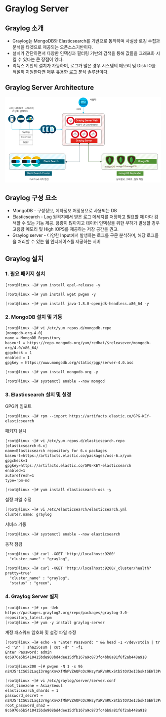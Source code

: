 # Graylog Server

## Graylog 소개
- Graylog는 MongoDB와 Elasticsearch를 기반으로 동작하며 사실상 로깅 수집과 분석을 타겟으로 제공되는 오픈소스기반이다.
- 설치가 간단하면서 다양한 인덱싱과 필터링 기반의 검색을 통해 값들을 그래프화 시킬 수 있다는 큰 장점이 있다.
- 리눅스 기반의 설치가 가능하며, 로그가 많은 경우 시스템의 메모리 및 Disk IO를 적절히 지원한다면 매우 유용한 로그 분석 솔루션이다.

## Graylog Server Architecture
![Graylog_Architecture](/Graylog/Garylog_Architecture.png)

## Graylog 구성 요소
- MongoDB - 구성정보, 메타정보 저장용으로 사용되는 DB
- Elasticsearch - Log 원격지에서 받은 로그 메세지를 저장하고 필요할 때 마다 검색할 수 있는 기능 제공. 용량이 많아지고 데이터 인덱싱을 위한 부하가 발생할 경우 고용량 메모리 및 High IOPS를 제공하는 저장 공간을 권고.
- Graylog server - 다양한 Input에서 발생하는 로그를 구문 분석하며, 해당 로그들을 처리할 수 있는 웹 인터페이스를 제공하는 서버

## Graylog 설치
### 1. 필요 패키지 설치
```
[root@linux ~]# yum install epel-release -y
```
```
[root@linux ~]# yum install wget pwgen -y
```
```
[root@linux ~]# yum install java-1.8.0-openjdk-headless.x86_64 -y
```

### 2. MongoDB 설치 및 기동
```
[root@linux ~]# vi /etc/yum.repos.d/mongodb.repo 
[mongodb-org-4.0]
name = MongoDB Repository
baseurl = https://repo.mongodb.org/yum/redhat/$releasever/mongodb-org/4.0/x86_64/
gpgcheck = 1
enabled = 1
gpgkey = https://www.mongodb.org/static/pgp/server-4.0.asc
```
```
[root@linux ~]# yum install mongodb-org -y
```
```
[root@linux ~]# systemctl enable --now mongod
```

### 3. Elasticsearch 설치 및 설정
GPG키 임포트
```
[root@linux ~]# rpm --import https://artifacts.elastic.co/GPG-KEY-elasticsearch
```
패키지 설치
```
[root@linux ~]# vi /etc/yum.repos.d/elasticsearch.repo 
[elasticsearch-6.x]
name=Elasticsearch repository for 6.x packages
baseurl=https://artifacts.elastic.co/packages/oss-6.x/yum
gpgcheck=1
gpgkey=https://artifacts.elastic.co/GPG-KEY-elasticsearch
enabled=1
autorefresh=1
type=rpm-md
```
```
[root@linux ~]# yum install elasticsearch-oss -y
```
설정 파일 수정
```
[root@linux ~]# vi /etc/elasticsearch/elasticsearch.yml 
cluster.name: graylog
```
서비스 기동
```
[root@linux ~]# systemctl enable --now elasticsearch
```
동작 점검
```
[root@linux ~]# curl -XGET 'http://localhost:9200'
  "cluster_name" : "graylog",
```
```
[root@linux ~]# curl -XGET 'http://localhost:9200/_cluster/health?pretty=true'
  "cluster_name" : "graylog",
  "status" : "green",
```
### 4. Graylog Server 설치
```
[root@linux ~]# rpm -Uvh https://packages.graylog2.org/repo/packages/graylog-3.0-repository_latest.rpm
[root@linux ~]# yum -y install graylog-server
```
계정 패스워드 암호화 및 설정 파일 수정
```
[root@linux ~]# echo -n "Enter Password: " && head -1 </dev/stdin | tr -d '\n' | sha256sum | cut -d" " -f1
Enter Password: admin
8c6976e5b5410415bde908bd4dee15dfb167a9c873fc4bb8a81f6f2ab448a918
```
```
[root@linux200 ~]# pwgen -N 1 -s 96
n2NJ5r1CS652LaqI3rAgnXmvXfMhPVZAQPcOc9HzyYaRVmRUxStb5tOV3eI3bsktSEWl3PrEvw4d8egoqSSOn3HxK7g5joGS
```
```
[root@linux ~]# vi /etc/graylog/server/server.conf 
root_timezone = Asia/Seoul
elasticsearch_shards = 1
password_secret = n2NJ5r1CS652LaqI3rAgnXmvXfMhPVZAQPcOc9HzyYaRVmRUxStb5tOV3eI3bsktSEWl3PrEvw4d8egoqSSOn3HxK7g5joGS
root_password_sha2 = 8c6976e5b5410415bde908bd4dee15dfb167a9c873fc4bb8a81f6f2ab448a918
```

